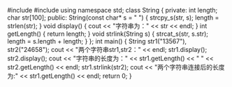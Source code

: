 #include<iostream>
#include<string>
using namespace std;
class String
{
private:
int length; char str[100];
public:
String(const char* s = " ")
{
strcpy_s(str, s);
length = strlen(str);
}
void display()
{
cout << "字符串为：" << str << endl;
}
int getLength()
{
return length;
}
void strlink(String s)
{
strcat_s(str, s.str);
length = s.length + length;
}
};
int main()
{
String str1("13567"), str2("24658");
cout << "两个字符串str1,str2：" << endl;
str1.display();
str2.display();
cout << "字符串的长度为：" << str1.getLength() << "  "
<< str2.getLength() << endl;
str1.strlink(str2);
cout << "两个字符串连接后的长度为:"
<< str1.getLength() << endl;
return 0;
}